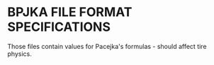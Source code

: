 BPJKA FILE FORMAT SPECIFICATIONS
================================

Those files contain values for Pacejka's formulas - should affect tire physics.


